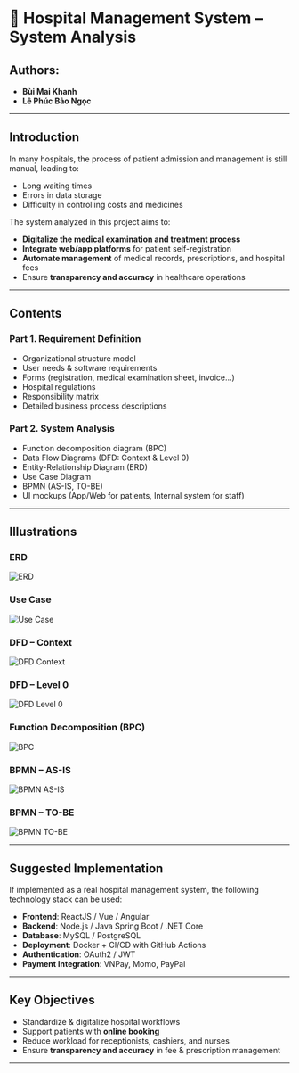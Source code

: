 # 🏥 Hospital Management System – System Analysis

## Authors:
- **Bùi Mai Khanh**
- **Lê Phúc Bảo Ngọc**


---

## Introduction
In many hospitals, the process of patient admission and management is still manual, leading to:

- Long waiting times  
- Errors in data storage  
- Difficulty in controlling costs and medicines  

The system analyzed in this project aims to:

- **Digitalize the medical examination and treatment process**  
- **Integrate web/app platforms** for patient self-registration  
- **Automate management** of medical records, prescriptions, and hospital fees  
- Ensure **transparency and accuracy** in healthcare operations  

---

## Contents

### Part 1. Requirement Definition
- Organizational structure model  
- User needs & software requirements  
- Forms (registration, medical examination sheet, invoice…)  
- Hospital regulations  
- Responsibility matrix  
- Detailed business process descriptions  

### Part 2. System Analysis
- Function decomposition diagram (BPC)  
- Data Flow Diagrams (DFD: Context & Level 0)  
- Entity-Relationship Diagram (ERD)  
- Use Case Diagram  
- BPMN (AS-IS, TO-BE)  
- UI mockups (App/Web for patients, Internal system for staff)  

---

## Illustrations

### ERD
![ERD](images/erd.png)

### Use Case
![Use Case](images/use-case.jpg)

### DFD – Context
![DFD Context](images/dfd_context.jpg)

### DFD – Level 0
![DFD Level 0](images/dfd_0.jpg)

### Function Decomposition (BPC)
![BPC](images/bpc.png)

### BPMN – AS-IS
![BPMN AS-IS](images/BPMNDiagram1.png)

### BPMN – TO-BE
![BPMN TO-BE](images/BPMNDiagram2.png)

---

## Suggested Implementation
If implemented as a real hospital management system, the following technology stack can be used:

- **Frontend**: ReactJS / Vue / Angular  
- **Backend**: Node.js / Java Spring Boot / .NET Core  
- **Database**: MySQL / PostgreSQL  
- **Deployment**: Docker + CI/CD with GitHub Actions  
- **Authentication**: OAuth2 / JWT  
- **Payment Integration**: VNPay, Momo, PayPal  

---

## Key Objectives
- Standardize & digitalize hospital workflows  
- Support patients with **online booking**  
- Reduce workload for receptionists, cashiers, and nurses  
- Ensure **transparency and accuracy** in fee & prescription management  

---
